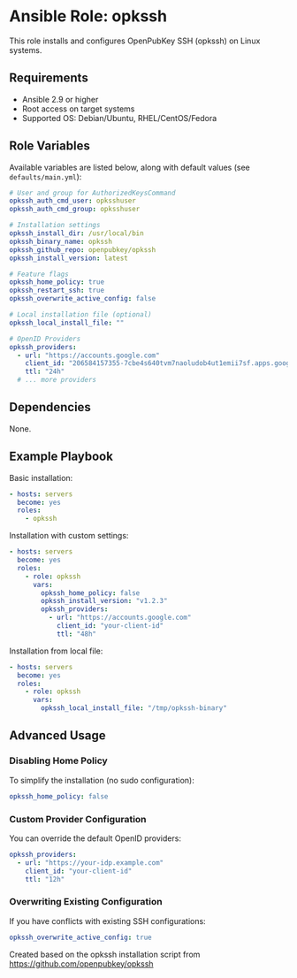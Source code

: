 # Ansible Role: opkssh

This role installs and configures OpenPubKey SSH (opkssh) on Linux systems.

## Requirements

- Ansible 2.9 or higher
- Root access on target systems
- Supported OS: Debian/Ubuntu, RHEL/CentOS/Fedora

## Role Variables

Available variables are listed below, along with default values (see `defaults/main.yml`):

```yaml
# User and group for AuthorizedKeysCommand
opkssh_auth_cmd_user: opksshuser
opkssh_auth_cmd_group: opksshuser

# Installation settings
opkssh_install_dir: /usr/local/bin
opkssh_binary_name: opkssh
opkssh_github_repo: openpubkey/opkssh
opkssh_install_version: latest

# Feature flags
opkssh_home_policy: true
opkssh_restart_ssh: true
opkssh_overwrite_active_config: false

# Local installation file (optional)
opkssh_local_install_file: ""

# OpenID Providers
opkssh_providers:
  - url: "https://accounts.google.com"
    client_id: "206584157355-7cbe4s640tvm7naoludob4ut1emii7sf.apps.googleusercontent.com"
    ttl: "24h"
  # ... more providers
```

## Dependencies

None.

## Example Playbook

Basic installation:

```yaml
- hosts: servers
  become: yes
  roles:
    - opkssh
```

Installation with custom settings:

```yaml
- hosts: servers
  become: yes
  roles:
    - role: opkssh
      vars:
        opkssh_home_policy: false
        opkssh_install_version: "v1.2.3"
        opkssh_providers:
          - url: "https://accounts.google.com"
            client_id: "your-client-id"
            ttl: "48h"
```

Installation from local file:

```yaml
- hosts: servers
  become: yes
  roles:
    - role: opkssh
      vars:
        opkssh_local_install_file: "/tmp/opkssh-binary"
```

## Advanced Usage

### Disabling Home Policy

To simplify the installation (no sudo configuration):

```yaml
opkssh_home_policy: false
```

### Custom Provider Configuration

You can override the default OpenID providers:

```yaml
opkssh_providers:
  - url: "https://your-idp.example.com"
    client_id: "your-client-id"
    ttl: "12h"
```

### Overwriting Existing Configuration

If you have conflicts with existing SSH configurations:

```yaml
opkssh_overwrite_active_config: true
```

Created based on the opkssh installation script from https://github.com/openpubkey/opkssh
